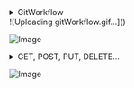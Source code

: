 <details>
<summary>GitWorkflow</summary>

Git — это распределенная система управления версиями, которая отслеживает изменения в коде с течением времени. 

Это позволяет нескольким разработчикам работать над одним и тем же проектом, не наступая друг другу на пятки.

Основные команды Git:

1. Команда git init
 Инициализирует новый репозиторий Git. Это все равно, что сказать: «Эй, Гит, начни следить за этим проектом!»

2. git clone [URL]
 Создает копию удаленного репозитория
  на локальном компьютере. Это то, как вы загружаете проект, чтобы начать вносить свой вклад.

3. git add [файл]
 Подготавливает изменения для коммита. Думайте об этом как о том, чтобы положить мелочь в корзину перед оформлением заказа.

4. git commit -m "[сообщение]"
 Фиксирует проиндексированные изменения с помощью описательного сообщения. Это похоже на создание моментального снимка вашего проекта в определенный момент времени.

5. Команда git push
 Отправляет зафиксированные изменения в удаленный репозиторий. Поделитесь своей работой со всем миром (или хотя бы со своей командой)!

6. Команда git pull
 Извлекает изменения из удаленного репозитория и объединяет их с текущей ветвью. Поддерживайте свою локальную копию в актуальном состоянии.

7. Ветка Git
 Список всех местных отделений. Полезно для просмотра веток функций, которые у вас есть.

8. git checkout -b [имя-ветки]
 Создает новую ветку и переключается на нее. Идеально подходит для работы над новыми функциями, не затрагивая основной код.

9. git merge [ветка]
 Объединяет указанную ветвь с текущей ветвью. Таким образом, вы интегрируете свою новую функцию обратно в основной код.

10. Статус git
 Отображает состояние изменений как неотслеживаемых, измененных или подготовленных. Проверка работоспособности вашего проекта!

11. Журнал Git
 Отображает журнал всех коммитов. Как машина времени для вашего кода.

12. Команда Git Stash
 Временно откладывает на полку изменения, которые вы внесли в рабочую копию, чтобы можно было работать над чем-то другим, а затем возвращается и повторно применяет их позже.

Советы от профессионалов:
- Используйте содержательные сообщения о коммитах. В будущем вы (и ваши товарищи по команде) будете вам благодарны.
- Делайте коммиты часто. Небольшими, частыми коммитами легче управлять, чем большими, нечастыми.
- Используйте ветки для новых функций или экспериментов. Содержите главную ветвь в чистоте и устойчивом состоянии.
- Всегда тяните, прежде чем нажимать, чтобы избежать конфликтов.
</details>
![Uploading gitWorkflow.gif…]()

![Image](💀InfoMysor💀/img/gitWorkflow.gif)

<details>
<summary>GET, POST, PUT, DELETE…</summary>
GET, POST, PUT, DELETE… A list of common HTTP “verbs” in one diagram. The method to download the high-resolution PDF is available at the end.

1. HTTP GET
This retrieves a resource from the server. It is idempotent. Multiple identical requests return the same result.

2. HTTP PUT
This updates or Creates a resource. It is idempotent. Multiple identical requests will update the same resource.

3. HTTP POST
This is used to create new resources. It is not idempotent, making two identical POST will duplicate the resource creation.

4. HTTP DELETE
This is used to delete a resource. It is idempotent. Multiple identical requests will delete the same resource.

5. HTTP PATCH
The PATCH method applies partial modifications to a resource.

6. HTTP HEAD
The HEAD method asks for a response identical to a GET request but without the response body.

7. HTTP CONNECT
The CONNECT method establishes a tunnel to the server identified by the target resource.

8. HTTP OPTIONS
This describes the communication options for the target resource.

9. HTTP TRACE
This performs a message loop-back test along the path to the target resource.
</details>

![Image](💀InfoMysor💀/img/HTTPRequest.gif)
